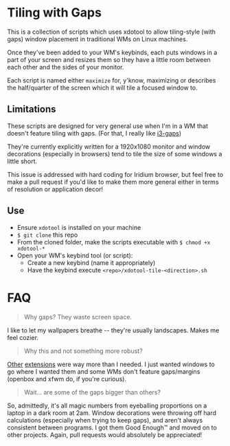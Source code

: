 # Tiling with Gaps
This is a collection of scripts which uses xdotool to allow tiling-style (with gaps) window placement in traditional WMs on Linux machines.

Once they've been added to your WM's keybinds, each puts windows in a part of your screen and resizes them so they have a little room between each other and the sides of your monitor.

Each script is named either `maximize` for, y'know, maximizing or describes the half/quarter of the screen which it will tile a focused window to.

## Limitations
These scripts are designed for very general use when I'm in a WM that doesn't feature tiling with gaps. (For that, I really like [i3-gaps](https://github.com/Airblader/i3))

They're currently explicitly written for a 1920x1080 monitor and window decorations (especially in browsers) tend to tile the size of some windows a little short. 

This issue is addressed with hard coding for Iridium browser, but feel free to make a pull request if you'd like to make them more general either in terms of resolution or application decor!

## Use
* Ensure `xdotool` is installed on your machine
* `$ git clone` this repo
* From the cloned folder, make the scripts executable with `$ chmod +x xdotool-*`
* Open your WM's keybind tool (or script):
   * Create a new keybind (name it appropriately)
   * Have the keybind execute `<repo>/xdotool-tile-<direction>.sh`

# FAQ

> Why gaps? They waste screen space.

I like to let my wallpapers breathe -- they're usually landscapes. Makes me feel cozier.

> Why this and not something more robust?

[Other](https://github.com/gTile/gTile) [extensions](https://github.com/pkkid/pygrid) were way more than I needed. I just wanted windows to go where I wanted them and some WMs don't feature gaps/margins (openbox and xfwm do, if you're curious).

> Wait... are some of the gaps bigger than others?

So, admittedly, it's all magic numbers from eyeballing proportions on a laptop in a dark room at 2am. Window decorations were throwing off hard calculations (especially when trying to keep gaps), and aren't always consistent between programs. I got them Good Enough&trade; and moved on to other projects. Again, pull requests would absolutely be appreciated!

